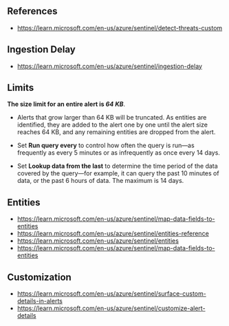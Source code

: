 ## References 
- https://learn.microsoft.com/en-us/azure/sentinel/detect-threats-custom


## Ingestion Delay
- https://learn.microsoft.com/en-us/azure/sentinel/ingestion-delay

## Limits 
**The size limit for an entire alert is _64 KB_**.
- Alerts that grow larger than 64 KB will be truncated. As entities are identified, they are added to the alert one by one until the alert size reaches 64 KB, and any remaining entities are dropped from the alert.


- Set **Run query every** to control how often the query is run—as frequently as every 5 minutes or as infrequently as once every 14 days.
    
- Set **Lookup data from the last** to determine the time period of the data covered by the query—for example, it can query the past 10 minutes of data, or the past 6 hours of data. The maximum is 14 days.

## Entities 
- https://learn.microsoft.com/en-us/azure/sentinel/map-data-fields-to-entities
- https://learn.microsoft.com/en-us/azure/sentinel/entities-reference
- https://learn.microsoft.com/en-us/azure/sentinel/entities
- https://learn.microsoft.com/en-us/azure/sentinel/map-data-fields-to-entities

## Customization
- https://learn.microsoft.com/en-us/azure/sentinel/surface-custom-details-in-alerts
- https://learn.microsoft.com/en-us/azure/sentinel/customize-alert-details